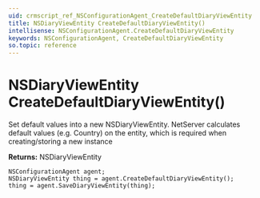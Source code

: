 ```yaml
---
uid: crmscript_ref_NSConfigurationAgent_CreateDefaultDiaryViewEntity
title: NSDiaryViewEntity CreateDefaultDiaryViewEntity()
intellisense: NSConfigurationAgent.CreateDefaultDiaryViewEntity
keywords: NSConfigurationAgent, CreateDefaultDiaryViewEntity
so.topic: reference
---
```


# NSDiaryViewEntity CreateDefaultDiaryViewEntity()

Set default values into a new NSDiaryViewEntity.
NetServer calculates default values (e.g. Country) on the entity, which is required when creating/storing a new instance

**Returns:** NSDiaryViewEntity

```crmscript
NSConfigurationAgent agent;
NSDiaryViewEntity thing = agent.CreateDefaultDiaryViewEntity();
thing = agent.SaveDiaryViewEntity(thing);
```


